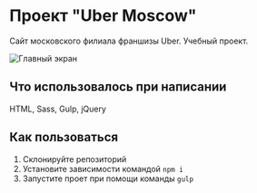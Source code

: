 # Проект "Uber Moscow"

Сайт московского филиала франшизы Uber. Учебный проект.

![Главный экран](https://i.imgur.com/AY7teln.png)

## Что использовалось при написании
HTML, Sass, Gulp, jQuery

## Как пользоваться
1. Склонируйте репозиторий
2. Установите зависимости командой `npm i`
3. Запустите проет при помощи команды `gulp`
